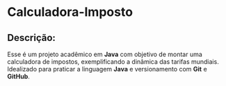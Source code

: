 # Calculadora-Imposto

## Descrição:
Esse é um projeto acadêmico em **Java** com objetivo de montar uma calculadora de impostos, exemplificando a dinâmica das tarifas mundiais. Idealizado para praticar a linguagem **Java** e versionamento com **Git** e **GitHub**.
